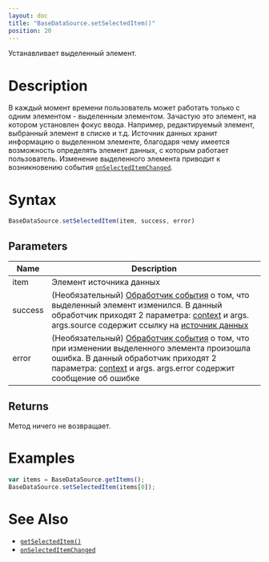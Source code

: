 ```yaml
---
layout: doc
title: "BaseDataSource.setSelectedItem()"
position: 20
---
```


Устанавливает выделенный элемент.

# Description

В каждый момент времени пользователь может работать только с одним элементом - выделенным элементом.
Зачастую это элемент, на котором установлен фокус ввода. Например, редактируемый элемент, выбранный
элемент в списке и т.д. Источник данных хранит информацию о выделенном элементе, благодаря чему
имеется возможность определять элемент данных, с которым работает пользователь. Изменение выделенного
элемента приводит к возникновению события [`onSelectedItemChanged`](../BaseDataSource.onSelectedItemChanged/).

# Syntax

```js
BaseDataSource.setSelectedItem(item, success, error)
```

## Parameters

|Name|Description|
|----|-----------|
|item|Элемент источника данных|
|success|(Необязательный) [Обработчик события](../../../Script/) о том, что выделенный элемент изменился. В данный обработчик приходят 2 параметра: [context](../../../Context/) и args. args.source содержит ссылку на [источник данных](../) |
|error|(Необязательный) [Обработчик события](../../../Script/) о том, что при изменении выделенного элемента произошла ошибка. В данный обработчик приходят 2 параметра: [context](../../../Context/) и args. args.error содержит сообщение об ошибке|

## Returns

Метод ничего не возвращает.

# Examples

```js
var items = BaseDataSource.getItems();
BaseDataSource.setSelectedItem(items[0]);
```

# See Also

* [`getSelectedItem()`](../BaseDataSource.getSelectedItem/)
* [`onSelectedItemChanged`](../BaseDataSource.onSelectedItemChanged/)
